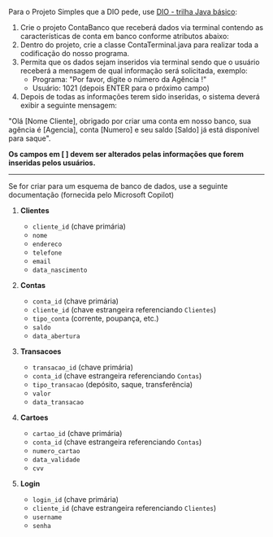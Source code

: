 Para o Projeto Simples que a DIO pede, use [DIO - trilha Java básico](https://github.com/digitalinnovationone/trilha-java-basico/tree/main/desafios/sintaxe):

1. Crie o projeto ContaBanco que receberá dados via terminal contendo as características de conta em banco conforme atributos abaixo:
2. Dentro do projeto, crie a classe ContaTerminal.java para realizar toda a codificação do nosso programa.
3. Permita que os dados sejam inseridos via terminal sendo que o usuário receberá a mensagem de qual informação será solicitada, exemplo:
   - Programa: "Por favor, digite o número da Agência !"
   - Usuário: 1021 (depois ENTER para o próximo campo)
4. Depois de todas as informações terem sido inseridas, o sistema deverá exibir a seguinte mensagem:

"Olá [Nome Cliente], obrigado por criar uma conta em nosso banco, sua agência é [Agencia], conta [Numero] e seu saldo [Saldo] já está disponível para saque".

**Os campos em [ ] devem ser alterados pelas informações que forem inseridas pelos usuários.**

-----

Se for criar para um esquema de banco de dados, use a seguinte documentação (fornecida pelo Microsoft Copilot)

1. **Clientes**
    - `cliente_id` (chave primária)
    - `nome`
    - `endereco`
    - `telefone`
    - `email`
    - `data_nascimento`

2. **Contas**
    - `conta_id` (chave primária)
    - `cliente_id` (chave estrangeira referenciando `Clientes`)
    - `tipo_conta` (corrente, poupança, etc.)
    - `saldo`
    - `data_abertura`

3. **Transacoes**
    - `transacao_id` (chave primária)
    - `conta_id` (chave estrangeira referenciando `Contas`)
    - `tipo_transacao` (depósito, saque, transferência)
    - `valor`
    - `data_transacao`

4. **Cartoes**
    - `cartao_id` (chave primária)
    - `conta_id` (chave estrangeira referenciando `Contas`)
    - `numero_cartao`
    - `data_validade`
    - `cvv`

5. **Login**
    - `login_id` (chave primária)
    - `cliente_id` (chave estrangeira referenciando `Clientes`)
    - `username`
    - `senha`

